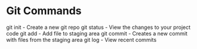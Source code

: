 # Git Commands

git init - Create a new git repo
git status - View the changes to your project code
git add - Add file to staging area
git commit - Creates a new commit with files from the staging area
git log - View recent commits